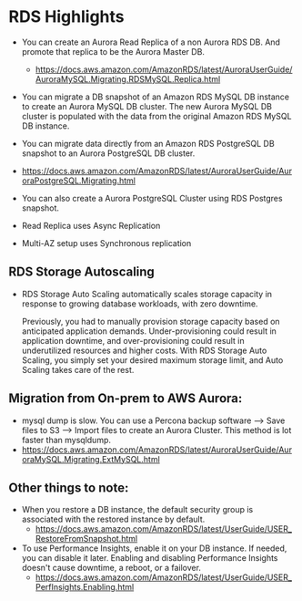 # RDS Highlights 


- You can create an Aurora Read Replica of a non Aurora RDS DB. And promote that replica to be the Aurora Master DB. 
  - https://docs.aws.amazon.com/AmazonRDS/latest/AuroraUserGuide/AuroraMySQL.Migrating.RDSMySQL.Replica.html
- You can migrate a DB snapshot of an Amazon RDS MySQL DB instance to create an Aurora MySQL DB cluster. The new Aurora MySQL DB cluster is populated with the data from the original Amazon RDS MySQL DB instance. 
-  You can migrate data directly from an Amazon RDS PostgreSQL DB snapshot to an Aurora PostgreSQL DB cluster.
  - https://docs.aws.amazon.com/AmazonRDS/latest/AuroraUserGuide/AuroraPostgreSQL.Migrating.html
- You can also create a Aurora PostgreSQL Cluster using RDS Postgres snapshot. 

- Read Replica uses Async Replication 
- Multi-AZ setup uses Synchronous replication


## RDS Storage Autoscaling
- RDS Storage Auto Scaling automatically scales storage capacity in response to growing database workloads, with zero downtime.

    Previously, you had to manually provision storage capacity based on anticipated application demands. Under-provisioning could result in application downtime, and over-provisioning could result in underutilized resources and higher costs. With RDS Storage Auto Scaling, you simply set your desired maximum storage limit, and Auto Scaling takes care of the rest.




## Migration from On-prem to AWS Aurora: 
- mysql dump is slow. You can use a Percona backup software --> Save files to S3 --> Import files to create an Aurora Cluster. This method is lot faster than mysqldump. 
- https://docs.aws.amazon.com/AmazonRDS/latest/AuroraUserGuide/AuroraMySQL.Migrating.ExtMySQL.html




## Other things to note: 
- When you restore a DB instance, the default security group is associated with the restored instance by default.
  - https://docs.aws.amazon.com/AmazonRDS/latest/UserGuide/USER_RestoreFromSnapshot.html
- To use Performance Insights, enable it on your DB instance. If needed, you can disable it later. Enabling and disabling Performance Insights doesn't cause downtime, a reboot, or a failover.
  - https://docs.aws.amazon.com/AmazonRDS/latest/UserGuide/USER_PerfInsights.Enabling.html
